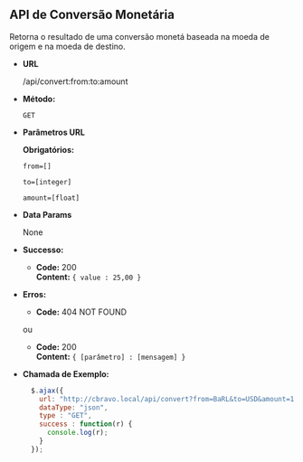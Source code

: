 **API de Conversão Monetária**
----
  Retorna o resultado de uma conversão monetá baseada na moeda de origem e na moeda de destino.

* **URL**

  /api/convert:from:to:amount

* **Método:**

  `GET`
  
*  **Parâmetros URL**

   **Obrigatórios:**
 
   `from=[]`
   
   `to=[integer]`
   
   `amount=[float]`

* **Data Params**

  None

* **Successo:**

  * **Code:** 200 <br />
    **Content:** `{ value : 25,00 }`
 
* **Erros:**

  * **Code:** 404 NOT FOUND <br />

  ou

  * **Code:** 200 <br />
    **Content:** `{ [parâmetro] : [mensagem] }`

* **Chamada de Exemplo:**

  ```javascript
    $.ajax({
      url: "http://cbravo.local/api/convert?from=BaRL&to=USD&amount=100.00",
      dataType: "json",
      type : "GET",
      success : function(r) {
        console.log(r);
      }
    });
  ```